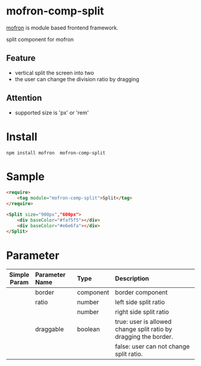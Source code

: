#  mofron-comp-split
[mofron](https://mofron.github.io/mofron/) is module based frontend framework.

split component for mofron

## Feature
 - vertical split the screen into two
 - the user can change the division ratio by dragging
## Attention
 - supported size is 'px' or 'rem'

# Install
```
npm install mofron  mofron-comp-split
```

# Sample
```html
<require>
    <tag module="mofron-comp-split">Split</tag>
</require>

<Split size="900px","600px">
    <div baseColor="#faf5f5"></div>
    <div baseColor="#e6e6fa"></div>
</Split>
```
# Parameter

|Simple<br>Param | Parameter Name | Type | Description |
|:--------------:|:---------------|:-----|:------------|
| | border | component | border component |
| | ratio | number | left side split ratio |
| | | number | right side split ratio |
| | draggable | boolean | true: user is allowed change split ratio by dragging the border. |
| | | | false: user can not change split ratio. |

